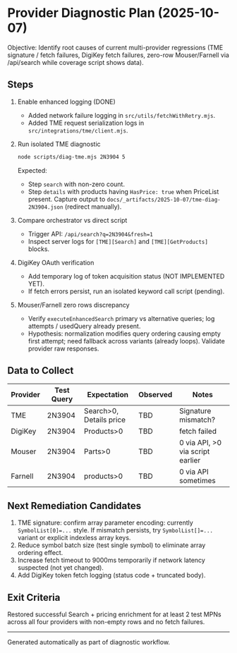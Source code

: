 # Provider Diagnostic Plan (2025-10-07)

Objective: Identify root causes of current multi-provider regressions (TME signature / fetch failures, DigiKey fetch failures, zero-row Mouser/Farnell via /api/search while coverage script shows data).

## Steps

1. Enable enhanced logging (DONE)
   - Added network failure logging in `src/utils/fetchWithRetry.mjs`.
   - Added TME request serialization logs in `src/integrations/tme/client.mjs`.

2. Run isolated TME diagnostic
   ```bash
   node scripts/diag-tme.mjs 2N3904 5
   ```
   Expected:
   - Step `search` with non-zero count.
   - Step `details` with products having `HasPrice: true` when PriceList present.
   Capture output to `docs/_artifacts/2025-10-07/tme-diag-2N3904.json` (redirect manually).

3. Compare orchestrator vs direct script
   - Trigger API: `/api/search?q=2N3904&fresh=1`
   - Inspect server logs for `[TME][Search]` and `[TME][GetProducts]` blocks.

4. DigiKey OAuth verification
   - Add temporary log of token acquisition status (NOT IMPLEMENTED YET).
   - If fetch errors persist, run an isolated keyword call script (pending).

5. Mouser/Farnell zero rows discrepancy
   - Verify `executeEnhancedSearch` primary vs alternative queries; log attempts / usedQuery already present.
   - Hypothesis: normalization modifies query ordering causing empty first attempt; need fallback across variants (already loops). Validate provider raw responses.

## Data to Collect

| Provider | Test Query | Expectation | Observed | Notes |
|----------|------------|-------------|----------|-------|
| TME | 2N3904 | Search>0, Details price | TBD | Signature mismatch? |
| DigiKey | 2N3904 | Products>0 | TBD | fetch failed |
| Mouser | 2N3904 | Parts>0 | TBD | 0 via API, >0 via script earlier |
| Farnell | 2N3904 | products>0 | TBD | 0 via API sometimes |

## Next Remediation Candidates

1. TME signature: confirm array parameter encoding: currently `SymbolList[0]=...` style. If mismatch persists, try `SymbolList[]=...` variant or explicit indexless array keys.
2. Reduce symbol batch size (test single symbol) to eliminate array ordering effect.
3. Increase fetch timeout to 9000ms temporarily if network latency suspected (not yet changed).
4. Add DigiKey token fetch logging (status code + truncated body).

## Exit Criteria

Restored successful Search + pricing enrichment for at least 2 test MPNs across all four providers with non-empty rows and no fetch failures.

---
Generated automatically as part of diagnostic workflow.
